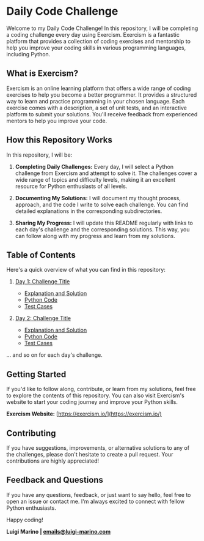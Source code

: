 # Daily Code Challenge

Welcome to my Daily Code Challenge! In this repository, I will be completing a coding challenge every day using Exercism. Exercism is a fantastic platform that provides a collection of coding exercises and mentorship to help you improve your coding skills in various programming languages, including Python.

## What is Exercism?

Exercism is an online learning platform that offers a wide range of coding exercises to help you become a better programmer. It provides a structured way to learn and practice programming in your chosen language. Each exercise comes with a description, a set of unit tests, and an interactive platform to submit your solutions. You'll receive feedback from experienced mentors to help you improve your code.

## How this Repository Works

In this repository, I will be:

1. **Completing Daily Challenges:** Every day, I will select a Python challenge from Exercism and attempt to solve it. The challenges cover a wide range of topics and difficulty levels, making it an excellent resource for Python enthusiasts of all levels.

2. **Documenting My Solutions:** I will document my thought process, approach, and the code I write to solve each challenge. You can find detailed explanations in the corresponding subdirectories.

3. **Sharing My Progress:** I will update this README regularly with links to each day's challenge and the corresponding solutions. This way, you can follow along with my progress and learn from my solutions.

## Table of Contents

Here's a quick overview of what you can find in this repository:

1. [Day 1: Challenge Title](./day-01)
   - [Explanation and Solution](./day-01/README.md)
   - [Python Code](./day-01/main.py)
   - [Test Cases](./day-01/test.py)

2. [Day 2: Challenge Title](./day-02)
   - [Explanation and Solution](./day-02/README.md)
   - [Python Code](./day-02/main.py)
   - [Test Cases](./day-02/test.py)

... and so on for each day's challenge.

## Getting Started

If you'd like to follow along, contribute, or learn from my solutions, feel free to explore the contents of this repository. You can also visit Exercism's website to start your coding journey and improve your Python skills.

**Exercism Website:** [https://exercism.io/](https://exercism.io/)

## Contributing

If you have suggestions, improvements, or alternative solutions to any of the challenges, please don't hesitate to create a pull request. Your contributions are highly appreciated!

## Feedback and Questions

If you have any questions, feedback, or just want to say hello, feel free to open an issue or contact me. I'm always excited to connect with fellow Python enthusiasts.

Happy coding!

**Luigi Marino | emails@luigi-marino.com**
